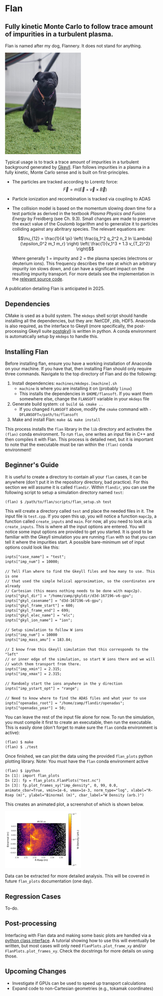 # Flan
## Fully kinetic Monte Carlo to follow trace amount of impurities in a turbulent plasma. 

Flan is named after my dog, Flannery. It does not stand for anything. 

<img src="https://github.com/shawnzamperini/flan/blob/main/docs/flan_image.jpg" width="250">

Typical usage is to track a trace amount of impurities in a turbulent background generated by [Gkeyll](https://gkeyll.readthedocs.io/en/latest/install.html). Flan follows impurities in a plasma in a fully kinetic, Monte Carlo sense and is built on first-principles.

- The particles are tracked according to Lorentz force:
    $$\vec{F}=m(\vec{E} + \vec{v} \times \vec{B})$$
- Particle ionization and recombination is tracked via coupling to ADAS
- The collision model is based on the momentum slowing down time for a test particle as derived in the textbook *Plasma Physics and Fusion Energy* by Freidberg (see Ch. 9.3). Small changes are made to preserve the exact value of the Coulomb logarithm and to generalize it to particles colliding against any abritrary species. The relevant equations are:

    $$\nu_{12} = \frac{1}{4 \pi} \left( \frac{q_1^2 q_2^2 n_2 ln \Lambda}{\epsilon_0^2 m_1 m_r} \right) \left( \frac{1}{v_1^3 + 1.3 v_{T_2}^2} \right)$$

    Where generally 1 = impurity and 2 = the plasma species (electrons or deuterium ions). This frequency describes the rate at which an arbitrary impurity ion slows down, and can have a significant impact on the resulting impurity transport. For more details see the implementation in the [relevant source code](https://github.com/shawnzamperini/flan/blob/main/src/collisions.cpp).

A publication detailing Flan is anticipated in 2025. 

## Dependencies

CMake is used as a build system. The `mkdeps` shell script should handle installing all the dependencies, but they are: NetCDF, zlib, HDF5. Anaconda is also required, as the interface to Gkeyll (more specifically, the post-processing Gkeyll suite [postgkyl](https://github.com/ammarhakim/postgkyl/tree/main)) is written in python. A conda environment is automatically setup by `mkdeps` to handle this. 

## Installing Flan

Before installing flan, ensure you have a working installation of Anaconda on your machine. If you have that, then installing Flan should only require three commands. Navigate to the top directory of Flan and do the following:

1. Install dependencies: `machines/mkdeps.[machine].sh`
   - `machine` is where you are installing it on (probably `linux`)
   - This installs the dependencies in `$HOME/flansoft`. If you want them somewhere else, change the `FLANSOFT` variable in your `mkdeps` file
2. Generate build system: `cd build && cmake ..`
   - If you changed `FLANSOFT` above, modify the `cmake` command with `-DFLANSOFT=/path/to/flansoft`
3. Make and install Flan: `make && make install`

This process installs the `flan` library in the `lib` directory and activates the `(flan)` conda environment. To run `flan`, one writes an input file in C++ and then compiles it with Flan. This process is detailed next, but it is important to note that the executable must be ran within the `(flan)` conda environment! 

## Beginner's Guide

It is useful to create a directory to contain all your `flan` cases, it can be anywhere (don't put it in the repository directory, bad practice). For this section we will assume it is called `flandir`. Within `flandir`, you can use the following script to setup a simulation directory named `test`:

```
(flan) $ /path/to/flan/scripts/flan_setup.sh test
```

This will create a directory called `test` and place the needed files in it. The input file is `test.cpp`. If you open this up, you will notice a function `mapc2p`, a function called `create_inputs` and `main`. For now, all you need to look at is `create_inputs`. This is where all the input options are entered. You will notice some input options are provided to get you started. It is good to be familiar with the Gkeyll simulation you are running `flan` with so that you can tell it where the impurities start. A possible bare-minimum set of input options could look like this:

```
inpts["case_name"] = "test";
inpts["imp_num"] = 10000;

// Tell Flan where to find the Gkeyll files and how many to use. This is one
// that used the simple helical approximation, so the coordinates are already
// Cartesian (this means nothing needs to be done with mapc2p).
inpts["gkyl_dir"] = "/home/zamp/gkyldir/d3d-167196-v6-gpu";
inpts["gkyl_casename"] = "d3d-167196-v6-gpu";
inpts["gkyl_frame_start"] = 600;
inpts["gkyl_frame_end"] = 699;
inpts["gkyl_elec_name"] = "elc";
inpts["gkyl_ion_name"] = "ion";

// Setup simulation to follow W ions
inpts["imp_num"] = 10000
inpts["imp_mass_amu"] = 183.84;

// I know from this Gkeyll simulation that this corresponds to the "left"
// or inner edge of the simulation, so start W ions there and we will
// watch them transport from there.
inpts["imp_xmin"] = 2.315;
inpts["imp_xmax"] = 2.315;

// Randomly start the ions anywhere in the y direction
inpts["imp_ystart_opt"] = "range";

// Need to know where to find the ADAS files and what year to use
inpts["openadas_root"] = "/home/zamp/flandir/openadas";
inpts["openadas_year"] = 50;
```

You can leave the rest of the input file alone for now. To run the simulation, you must compile it first to create an executable, then run the executable. This is easily done (don't forget to make sure the `flan` conda environment is active):

```
(flan) $ make
(flan) $ ./test
```

Once finished, we can plot the data using the provided `flan_plots` python plotting library. Note: You must have the `flan` conda environment active

```
(flan) $ ipython
In [1]: import flan_plots
In [2]: fp = flan_plots.FlanPlots("test.nc")
In [3]: fp.plot_frames_xy("imp_density", 0, 99, 0.0, animate_cbar=True, vmin=1e-6, vmax=1e-3, norm_type="log", xlabel="R-Rsep (m)", ylabel="Binormal (m)", cbar_label="W Density (arb.)")
```

This creates an animated plot, a screenshot of which is shown below.

<img src="https://github.com/shawnzamperini/flan/blob/main/docs/flan_ex_v1.png" width="250">

Data can be extracted for more detailed analysis. This will be covered in future `flan_plots` documentation (one day).

## Regression Cases

To-do.

## Post-processing

Interfacing with Flan data and making some basic plots are handled via a [python class interface](https://github.com/shawnzamperini/flan/blob/main/python/flan_plots.py). A tutorial showing how to use this will eventually be written, but most cases will only need `FlanPlots.plot_frame_xy` and/or `FlanPlots.plot_frames_xy`. Check the docstrings for more details on using those.  

## Upcoming Changes

- Investigate if GPUs can be used to speed up transport calculations
- Expand code to non-Cartesian geometries (e.g., tokamak coordinates)
